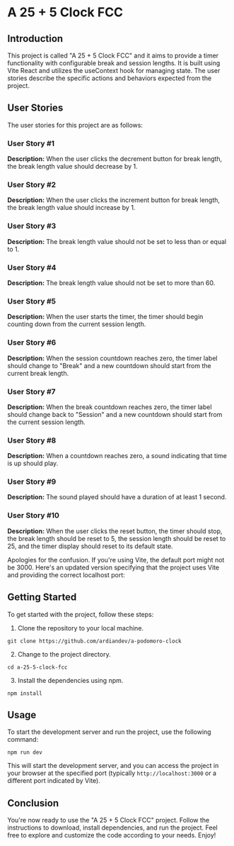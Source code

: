 # A 25 + 5 Clock FCC

## Introduction

This project is called "A 25 + 5 Clock FCC" and it aims to provide a timer functionality with configurable break and session lengths. It is built using Vite React and utilizes the useContext hook for managing state. The user stories describe the specific actions and behaviors expected from the project.

## User Stories

The user stories for this project are as follows:

### User Story #1

**Description:** When the user clicks the decrement button for break length, the break length value should decrease by 1.

### User Story #2

**Description:** When the user clicks the increment button for break length, the break length value should increase by 1.

### User Story #3

**Description:** The break length value should not be set to less than or equal to 1.

### User Story #4

**Description:** The break length value should not be set to more than 60.

### User Story #5

**Description:** When the user starts the timer, the timer should begin counting down from the current session length.

### User Story #6

**Description:** When the session countdown reaches zero, the timer label should change to "Break" and a new countdown should start from the current break length.

### User Story #7

**Description:** When the break countdown reaches zero, the timer label should change back to "Session" and a new countdown should start from the current session length.

### User Story #8

**Description:** When a countdown reaches zero, a sound indicating that time is up should play.

### User Story #9

**Description:** The sound played should have a duration of at least 1 second.

### User Story #10

**Description:** When the user clicks the reset button, the timer should stop, the break length should be reset to 5, the session length should be reset to 25, and the timer display should reset to its default state.

Apologies for the confusion. If you're using Vite, the default port might not be 3000. Here's an updated version specifying that the project uses Vite and providing the correct localhost port:

## Getting Started

To get started with the project, follow these steps:

1. Clone the repository to your local machine.

```shell
git clone https://github.com/ardiandev/a-podomoro-clock
```

2. Change to the project directory.

```shell
cd a-25-5-clock-fcc
```

3. Install the dependencies using npm.

```shell
npm install
```

## Usage

To start the development server and run the project, use the following command:

```shell
npm run dev
```

This will start the development server, and you can access the project in your browser at the specified port (typically `http://localhost:3000` or a different port indicated by Vite).

## Conclusion

You're now ready to use the "A 25 + 5 Clock FCC" project. Follow the instructions to download, install dependencies, and run the project. Feel free to explore and customize the code according to your needs. Enjoy!
